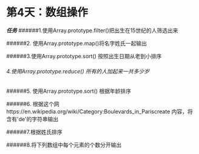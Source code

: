 # 第4天：数组操作

***任务***
######1.使用Array.prototype.filter()把出生在15世纪的人筛选出来
  
######2. 使用Array.prototype.map()将名字姓氏一起输出
      
######3.使用Array.prototype.sort() 按照出生日期从老到小排序
      
###### 4.使用Array.prototype.reduce() 所有的人加起来一共多少岁
     
######5. 使用Array.prototype.sort() 根据年龄排序
      
######6. 根据这个网https://en.wikipedia.org/wiki/Category:Boulevards_in_Pariscreate 内容，将含有'de'的字符串输出
    
######7.根据姓氏排序
      
######8.将下列数组中每个元素的个数分开输出


